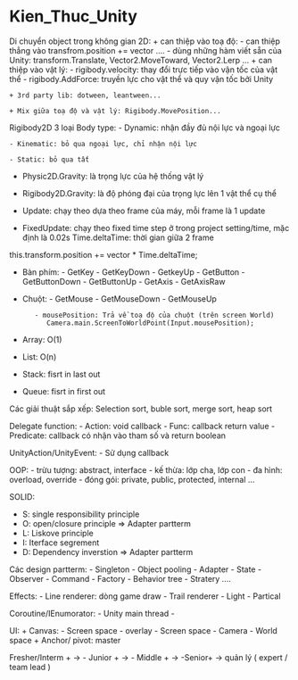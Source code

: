 # Kien_Thuc_Unity
Di chuyển object trong không gian 2D:
    + can thiệp vào toạ độ:
        - can thiệp thẳng vào transfrom.position += vector ....
        - dùng những hàm viết sẵn của Unity: transform.Translate, Vector2.MoveToward, Vector2.Lerp ...
    + can thiệp vào vật lý:
        - rigibody.velocity: thay đổi trực tiếp vào vận tốc của vật thể
        - rigibody.AddForce: truyền lực cho vật thể và quy vận tốc bởi Unity


    + 3rd party lib: dotween, leantween...

    + Mix giữa toạ độ và vật lý: Rigibody.MovePosition...

Rigibody2D 3 loại Body type:
    - Dynamic: nhận đầy đủ nội lực và ngoại lực

    - Kinematic: bỏ qua ngoại lực, chỉ nhận nội lực 

    - Static: bỏ qua tất

- Physic2D.Gravity: là trọng lực của hệ thống vật lý
- Rigibody2D.Gravity: là độ phóng đại của trọng lực lên 1 vật thể cụ thể


- Update: chạy theo dựa theo frame của máy, mỗi frame là 1 update
- FixedUpdate: chạy theo fixed time step ở trong project setting/time, mặc định là 0.02s
 Time.deltaTime: thời gian giữa 2 frame

 this.transform.position += vector * Time.deltaTime;

 + Bàn phím: - GetKey
             - GetKeyDown
             - GetkeyUp
             - GetButton
             - GetButtonDown
             - GetButtonUp
             - GetAxis
             - GetAxisRaw

+ Chuột: - GetMouse
         - GetMouseDown
         - GetMouseUp

         - mousePosition: Trả về toạ độ của chuột (trên screen World)
            Camera.main.ScreenToWorldPoint(Input.mousePosition);

- Array: O(1)

- List: O(n)

- Stack: fisrt in last out
- Queue: fisrt in first out

Các giải thuật sắp xếp: Selection sort, buble sort, merge sort, heap sort

Delegate function:
    - Action: void callback
    - Func: callback return value
    - Predicate: callback có nhận vào tham số và return boolean

UnityAction/UnityEvent:
    - Sử dụng callback

OOP:
    - trừu tượng: abstract, interface
    - kế thừa: lớp cha, lớp con
    - đa hình: overload, override
    - đóng gói: private, public, protected, internal ... 

SOLID:
 - S: single responsibility principle 
 - O: open/closure principle => Adapter partterm
 - L: Liskove principle 
 - I: Iterface segrement
 - D: Dependency inverstion => Adapter partterm

Các design partterm:
    - Singleton
    - Object pooling
    - Adapter
    - State
    - Observer
    - Command
    - Factory
    - Behavior tree
    - Stratery
    ....

Effects:
    - Line renderer: dòng game draw
    - Trail renderer
    - Light
    - Partical

Coroutine/IEnumorator:
    - Unity main thread
    - 

UI:
    + Canvas: - Screen space - overlay
              - Screen space - Camera
              - World space
    + Anchor/ pivot: master 

Fresher/Interm + -> - Junior + -> - Middle + -> -Senior+ -> quản lý ( expert / team lead )
